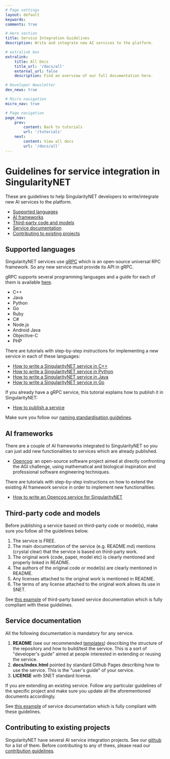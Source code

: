 ```yaml
---
# Page settings
layout: default
keywords:
comments: true

# Hero section
title: Service Integration Guidelines
description: Write and integrate new AI services to the platform.

# extralink box
extralink:
    title: All Docs
    title_url: '/docs/all'
    external_url: false
    description: Find an overview of our full documentation here.

# Developer Newsletter
dev_news: true

# Micro navigation
micro_nav: true

# Page navigation
page_nav:
    prev:
        content: Back to tutorials
        url: '/tutorials'
    next:
        content: View all docs
        url: '/docs/all'
---
```


[singnet-home]: https://www.singularitynet.io
[singnet-github]: https://github.com/singnet
[dnn-github]: https://github.com/singnet/dnn-model-services
[contribution-guidelines]: https://github.com/singnet/wiki/blob/master/guidelines/CONTRIBUTING.md
[docs-templates]: https://github.com/singnet/wiki/blob/master/templates
[cpp-tutorial]: https://github.com/singnet/wiki/tree/master/tutorials/howToWriteCPPService
[java-tutorial]: https://github.com/singnet/wiki/tree/master/tutorials/howToWriteJavaService
[go-tutorial]: https://github.com/singnet/wiki/tree/master/tutorials/howToWriteGoService
[python-tutorial]: https://github.com/singnet/wiki/tree/master/tutorials/howToWritePythonService
[opencog-tutorial]: https://github.com/singnet/wiki/tree/master/tutorials/howToWriteOpencogService
[service-tutorial]: https://github.com/singnet/wiki/tree/master/tutorials/howToPublishService
[naming-standards]: https://github.com/singnet/wiki/blob/master/doc/Naming-Standards.md
[grpc]: https://grpc.io/
[grpc-docs]: https://grpc.io/docs/
[opencog]: https://opencog.org/
[opencog-services]: https://github.com/singnet/opencog-services

# Guidelines for service integration in SingularityNET  

These are guidelines to help SingularityNET developers to write/integrate new
AI services to the platform.

- [Supported languages](#languages)
- [AI frameworks](#frameworks)
- [Third-party code and models](#thirdparty)
- [Service documentation](#docs)
- [Contributing to existing projects](#contributing)

## <a name="languages"></a> Supported languages

SingularityNET services use [gRPC][grpc] which is an open-source universal RPC
framework. So any new service must provide its API in gRPC.

gRPC supports several programming languages and a guide for each of them is
available [here][grpc-docs].

- C++
- Java
- Python
- Go
- Ruby
- C#
- Node.js
- Android Java
- Objective-C
- PHP

There are tutorials with step-by-step instructions for implementing a new
service in each of these languages:

- [How to write a SingularityNET service in C++](/tutorials/cpp-service)
- [How to write a SingularityNET service in Python](/tutorials/python-service)
- [How to write a SingularityNET service in Java](/tutorials/java-service)
- [How to write a SingularityNET service in Go](/tutorials/go-service)

If you already have a gRPC service, this tutorial explains how to publish it in
SingularityNET:

- [How to publish a service][service-tutorial]

Make sure you follow our [naming standardisation guidelines][naming-standards].

## <a name="frameworks"></a> AI frameworks

There are a couple of AI frameworks integrated to SingularityNET so you
can just add new functionalities to services which are already published.

- [Opencog][opencog]: an open-source software project aimed at directly
confronting the AGI challenge, using mathematical and biological inspiration
and professional software engineering techniques.

There are tutorials with step-by-step instructions on how to extend the
existing AI framework service in order to implement new functionalities:

- [How to write an Opencog service for SingularityNET][opencog-tutorial]

## <a name="thirdparty"></a> Third-party code and models

Before publishing a service based on third-party code or model(s), make sure
you follow all the guidelines below.

1. The service is FREE.
1. The main documentation of the service (e.g. README.md) mentions (crystal clear)
that the service is based on third-party work.
1. The original work (code, paper, model etc) is clearly mentioned and properly
linked in README.
1. The authors of the original code or model(s) are clearly mentioned
in README.
1. Any licenses attached to the original work is mentioned in README.
1. The terms of any license attached to the original work allows its use in
SNET.

See [this example][dnn-github] of third-party based service documentation which
is fully compliant with these guidelines.

## <a name="docs"></a> Service documentation

All the following documentation is mandatory for any service.

1. **README** (see our recommended [templates][docs-templates]) describing the
structure of the repository and how to build/test the service. This is a sort
of "developer's guide" aimed at people interested in extending or reusing the
service.
1. **docs/index.html** pointed by standard Github Pages describing how to use
the service. This is the "user's guide" of your service.
1. **LICENSE** with SNET standard license.

If you are extending an existing service. Follow any particular guidelines of
the specific project and make sure you update all the aforementioned documents
accordingly.

See [this example][opencog-services] of service documentation which
is fully compliant with these guidelines.

## <a name="contributing"></a> Contributing to existing projects

SingularityNET have several AI service integration projects. See our
[github][singnet-github] for a list of them. Before contributing to any of
thees, please read our [contribution guidelines][contribution-guidelines].
